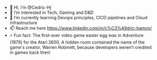 - 👋 Hi, I’m @Cedric-Hj
- 👀 I’m interested in Tech, Gaming and D&D
- 🌱 I’m currently learning Devops principles, CICD pipelines and Cloud infrastructure
- 📫 Reach me here https://www.linkedin.com/in/c%C3%A9dric-hamon/
- ⚡ Fun fact: The first-ever video game easter egg was in Adventure (1979) for the Atari 2600. A hidden room contained the name of the game's creator, Warren Robinett, because developers weren’t credited in games back then!
<!---
Cedric-Hj/Cedric-Hj is a ✨ special ✨ repository because its `README.md` (this file) appears on your GitHub profile.
You can click the Preview link to take a look at your changes.
--->
